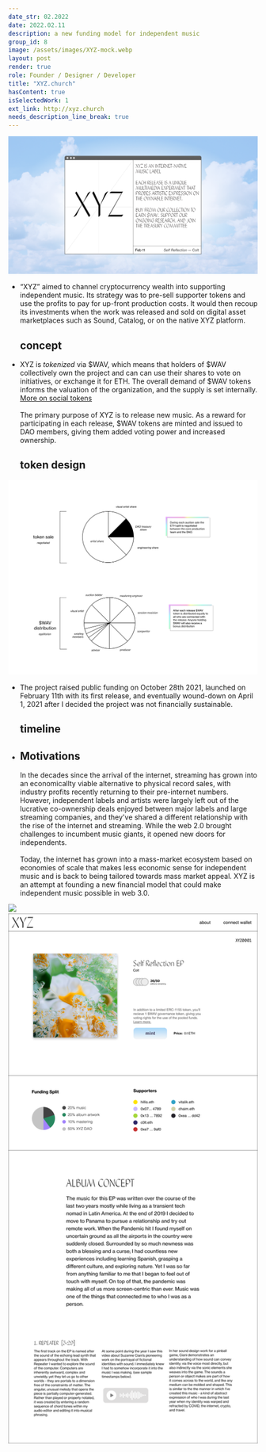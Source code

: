 ```yaml
---
date_str: 02.2022
date: 2022.02.11
description: a new funding model for independent music
group_id: 8
image: /assets/images/XYZ-mock.webp
layout: post
render: true
role: Founder / Designer / Developer
title: "XYZ.church"
hasContent: true
isSelectedWork: 1
ext_link: http://xyz.church
needs_description_line_break: true
---
```


<div class="photo-row content-wide">
    <img style="" src="images/xyz/hero.png" />
</div>

<ul class="article-list content-width content-offset">
    <li class="article-list__title-block">
        <div class="item_description">
            <p>
                “XYZ” aimed to channel cryptocurrency wealth into supporting independent music. Its strategy was to pre-sell supporter tokens and use the profits to pay for up-front production costs. It would then recoup its investments when the work was released and sold on digital asset marketplaces such as Sound, Catalog, or on the native XYZ platform.
            </p>
        </div>
        <div class="item_date">
            <h2>concept</h2>
        </div>
    </li>
</ul>

<ul class="article-list content-width content-offset">
    <li class="article-list__title-block">
        <div class="item_description">
            <p>
                XYZ is <i>tokenized</i> via $WAV, which means that holders of $WAV collectively own the project and can can use their shares to vote on initiatives, or exchange it for ETH. The overall demand of $WAV tokens informs the valuation of the organization, and the supply is set internally. <u><a href="https://www.paradigm.xyz/2021/06/creators-communities-and-crypto-part-ii" target="_blank">More on social tokens</a></u>
                <br/>
                <br/>
                The primary purpose of XYZ is to release new music. As a reward for participating in each release, $WAV tokens are minted and issued to DAO members, giving them added voting power and increased ownership.
            </p>
        </div>
        <div class="item_date">
            <h2>token design</h2>
        </div>
    </li>
</ul>

<div class="photo-row content-offset">
    <img style="max-height: 30em;" src="images/xyz/token-dist.png" />
</div>


<p class="content-width content-offset">
   
</p>

<ul class="article-list content-width content-offset">
    <li class="article-list__title-block">
        <div class="item_description">
            <p>
                The project raised public funding on October 28th 2021, launched on February 11th with its first release, and eventually wound-down on April 1, 2021 after I decided the project was not financially sustainable. 
            </p>
        </div>
        <div class="item_date">
            <h2>timeline</h2>
        </div>
    </li>
    <li class="article-list__title-block">
        <div class="item_date">
            <h2>Motivations</h2>
        </div>
        <div class="item_description">
            <p>
                In the decades since the arrival of the internet, streaming has grown into an economicallty viable alternative to physical record sales, with industry profits recently returning to their pre-internet numbers. However, independent labels and artists were largely left out of the lucrative co-ownership deals enjoyed between major labels and large streaming companies, and they've shared a different relationship with the rise of the internet and streaming.
                While the web 2.0 brought challenges to incumbent music giants, it opened new doors for independents. <br/><br/>Today, the internet has grown into a mass-market ecosystem based on economies of scale that makes less economic sense for independent music and is back to being tailored towards mass market appeal. XYZ is an attempt at founding a new financial model that could make independent music possible in web 3.0.
            </p>
        </div>
    </li>
</ul>

<div class="photo-row content-offset">
    <img style="width: 40em;" src="images/xyz/splash.png" />
</div>
<div class="photo-row content-offset">
    <img style="width: 40em;" src="images/XYZ-mint 2.png" />
</div>